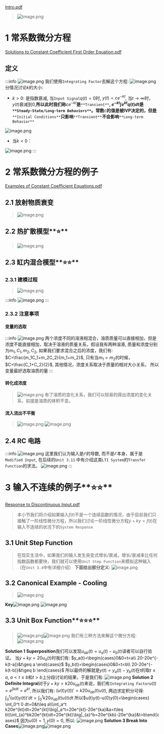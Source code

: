 [Intro.pdf](https://www.yuque.com/attachments/yuque/0/2022/pdf/12393765/1658231622714-a321a449-8494-4c61-b3e8-b79383ca72ad.pdf)
> ![image.png](./1.9_Constant_Coefficient.assets/20230509_1101259880.png)

# 1 常系数微分方程
[Solutions to Constant Coefficient First Order Equation.pdf](https://www.yuque.com/attachments/yuque/0/2022/pdf/12393765/1658231650464-0ccd94c0-6135-4ee4-9c9a-d07aee0b1592.pdf)
## 定义
:::info
![image.png](./1.9_Constant_Coefficient.assets/20230509_1101255972.png)
我们使用`Integrating Factor`去解这个方程:
![image.png](./1.9_Constant_Coefficient.assets/20230509_1101255960.png)
分情况讨论$k$的大小:

- $k>0$: 是指数衰减, 当`Input Signal`$q(t)=0$时, $y(t)=ce^{-kt}$, 当$t\to \infty$时，$y(t)$衰减到$0$,**所以此时我们称**$ce^{-kt}$**是**`**Transient**`**, **$e^{-kt}\int e^{kt}q(t)dt$**是**`**Steady-State/Long-term Behaviors**`**。常数**$c$**的值是被IVP决定的，但是**`**Initial Conditions**`**只影响**`**Transient**`**不会影响**`**Long-term Behavior**`

![image.png](./1.9_Constant_Coefficient.assets/20230509_1101256907.png)

- 当$k<0$： 

![image.png](./1.9_Constant_Coefficient.assets/20230509_1101256335.png)
:::

# 2 常系数微分方程的例子
[Examples of Constant Coefficient Equations.pdf](https://www.yuque.com/attachments/yuque/0/2022/pdf/12393765/1659491741874-897dd609-ec19-4d75-8432-185d271a4b8b.pdf)

## 2.1 放射物质衰变
> ![image.png](./1.9_Constant_Coefficient.assets/20230509_1101262948.png)


## 2.2 热扩散模型**⭐**
> ![image.png](./1.9_Constant_Coefficient.assets/20230509_1101261713.png)


## 2.3 缸内混合模型**⭐⭐**
### 2.3.1  建模过程
> ![image.png](./1.9_Constant_Coefficient.assets/20230509_1101261582.png)

:::info
![image.png](./1.9_Constant_Coefficient.assets/20230509_1101263770.png)
:::


### 2.3.2  注意事项
#### 变量的选取
:::info
![image.png](./1.9_Constant_Coefficient.assets/20230509_1101278393.png)
两个浓度不同的溶液相混合，溶质质量可以直接相加，但是浓度不能直接相加，取决于溶液的质量关系，假设我有两种溶液, 质量和浓度分别为$m_1,C_1,m_2,C_2$, 如果我们要求混合之后的浓度，我们有: $C=\frac{m_1C_1+m_2C_2}{m_1+m_2}$, 只有当$m_1=m_2$的时候，$C=\frac{C_1+C_2}{2}$, 其他情况，浓度关系取决于质量的相对大小关系， 所以变量最好选取溶质的量
:::


#### 转化成浓度
> ![image.png](./1.9_Constant_Coefficient.assets/20230509_1101275233.png)
> 有了溶质的变化关系，我们可以轻易的得出浓度的变化关系，前提是溶质的体积不变。



#### 流入流出不平衡
> ![image.png](./1.9_Constant_Coefficient.assets/20230509_1101276621.png)
> ![image.png](./1.9_Constant_Coefficient.assets/20230509_1101279401.png)



## 2.4 RC 电路
:::info
![image.png](./1.9_Constant_Coefficient.assets/20230509_1101272383.png)
这里我们认为输入是$\mathcal{E}$的导数, 而不是$\mathcal{E}$本身，属于是`Modified Input`, 在后续的`Unit 3.11` 中有介绍这类`LTI System`的`Transfer Function`的求法。
![image.png](./1.9_Constant_Coefficient.assets/20230509_1101284314.png)
:::

# 3 输入不连续的例子**⭐⭐**
[Response to Discontinuous Input.pdf](https://www.yuque.com/attachments/yuque/0/2022/pdf/12393765/1659491754528-0baea680-6c54-471d-a4c8-8b0b005a8d7d.pdf)
> 本小节我们将介绍如果输入$f(t)$不是一个连续函数的情况，由于目前我们只接触了一阶线性微分方程，所以我们讨论一阶线性微分方程$\dot{y}+ky=f(t)$在输入不连续的状况下的`System Response`



## 3.1 Unit Step Function
> 在现实生活中，如果我们的输入发生突变式增长/衰减，增长/衰减率比任何指数函数都要快，我们就可以使用`Unit Step Function`来模拟这种输入（在`Unit 3.4`中有详细介绍）
> **下面给出部分定义:**
> ![image.png](./1.9_Constant_Coefficient.assets/20230509_1101284755.png)


## 3.2 Canonical Example - Cooling
> ![image.png](./1.9_Constant_Coefficient.assets/20230509_1101281287.png)

**Key**![image.png](./1.9_Constant_Coefficient.assets/20230509_1101282701.png)
![image.png](./1.9_Constant_Coefficient.assets/20230509_1101288981.png)

## 3.3 Unit Box Function**⭐⭐⭐**
> ![image.png](./1.9_Constant_Coefficient.assets/20230509_1101293070.png)![image.png](./1.9_Constant_Coefficient.assets/20230509_1101292955.png)
> 我们有三种方法来解这个微分方程:
> ![image.png](./1.9_Constant_Coefficient.assets/20230509_1101292070.png)

**Solution 1 Superposition**我们可以发现$u_{ab}(t)=u_a(t)-u_b(t)$读者可以自行验证。
当$\dot{y}+ky=20u_a(t)$时我们有:
$y_a(t)=\begin{cases}0&0<t<a\\ 20-20e^{-k(t-a)}&t\geq a \end{cases}$
$y_b(t)=\begin{cases}0&0<t<b\\ 20-20e^{-k(t-b)}&t\geq b \end{cases}$
所以最终的解就是$y(t)=y_a(t)-y_b(t)$在$t$的取$t\leq a$, $a<t\leq b$和$t>b$上分段讨论的结果，于是我们有:
![image.png](./1.9_Constant_Coefficient.assets/20230509_1101299967.png)
**Solution 2 Definite Integral**对于$\dot{y}+ky=k20u_{ab}(t)$来说，我们有`Integrating Factor`$u(t)=e^{\int kdt}=e^{kt}$, 所以我们有:
$(u(t)y(t))'=k20u_{ab}(t)u(t)$, 两边求定积分可得: $\int_0^t (u(t)y(t))'dt = \int_0^t k20u_{ab}(t)u(t)dt$
所以$u(t)y(t)-u(0)y(0)=\begin{cases} \int_0^t 0 dt=0&t\leq a\\\int_a^t k20e^{kt}dt=20e^{kt}\big|_a^t=20e^{kt}-20e^{ka}&a<t\leq b\\\int_{a}^bk20e^{kt}dt=20e^{kt}\big|_{a}^b=20e^{kb}-20e^{ka}&t>b\end{cases}$
因为$u(0)=1, y(0)=0$, 所以:
![image.png](./1.9_Constant_Coefficient.assets/20230509_1101298299.png)
**Solution 3 Break Into Cases**![image.png](./1.9_Constant_Coefficient.assets/20230509_1101295331.png)![image.png](./1.9_Constant_Coefficient.assets/20230509_1101297803.png)
